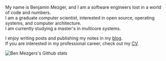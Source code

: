 My name is Benjamin Mezger, and I am a software engineers lost in a world of code and numbers. \
I am a graduate computer scientist, interested in open source, operating systems, and computer architecture. \
I am currently studying a master's in multicore systems.

I enjoy writing posts and publishing my notes in my [blog](https://seds.nl). \
If you are interested in my professional career, check out my [CV](https://seds.nl/files/Benjamin_Mezger_CV.pdf).

![Ben Mezgers's Github stats](https://github-readme-stats.vercel.app/api?username=benmezger&count_private=true)
